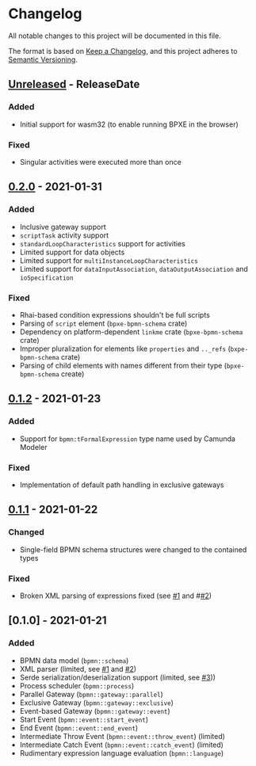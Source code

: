 # Changelog
All notable changes to this project will be documented in this file.

The format is based on [Keep a Changelog](https://keepachangelog.com/en/1.0.0/),
and this project adheres to [Semantic Versioning](https://semver.org/spec/v2.0.0.html).

<!-- next-header -->

## [Unreleased] - ReleaseDate

### Added

- Initial support for wasm32 (to enable running BPXE in the browser)

### Fixed

- Singular activities were executed more than once

## [0.2.0] - 2021-01-31

### Added

- Inclusive gateway support
- `scriptTask` activity support
- `standardLoopCharacteristics` support for activities
- Limited support for data objects
- Limited support for `multiInstanceLoopCharacteristics`
- Limited support for `dataInputAssociation`, `dataOutputAssociation` and `ioSpecification`

### Fixed

- Rhai-based condition expressions shouldn't be full scripts
- Parsing of `script` element (`bpxe-bpmn-schema` crate)
- Dependency on platform-dependent `linkme` crate (`bpxe-bpmn-schema` crate)
- Improper pluralization for elements like `properties` and `.._refs` (`bxpe-bpmn-schema` crate)
- Parsing of child elements with names different from their type (`bpxe-bpmn-schema` create)

## [0.1.2] - 2021-01-23

### Added

- Support for `bpmn:tFormalExpression` type name used by Camunda Modeler

### Fixed

- Implementation of default path handling in exclusive gateways

## [0.1.1] - 2021-01-22

### Changed

- Single-field BPMN schema structures were changed to the contained types

### Fixed

- Broken XML parsing of expressions fixed (see [#1][i1] and #[#2][i2])

## [0.1.0] - 2021-01-21

### Added
- BPMN data model (`bpmn::schema`)
- XML parser (limited, see [#1][i1] and [#2][i2])
- Serde serialization/deserialization support (limited, see [#3][i3]))
- Process scheduler (`bpmn::process`)
- Parallel Gateway (`bpmn::gateway::parallel`)
- Exclusive Gateway (`bpmn::gateway::exclusive`)
- Event-based Gateway (`bpmn::gateway::event`)
- Start Event (`bpmn::event::start_event`)
- End Event (`bpmn::event::end_event`)
- Intermediate Throw Event (`bpmn::event::throw_event`) (limited)
- Intermediate Catch Event (`bpmn::event::catch_event`) (limited)
- Rudimentary expression language evaluation (`bpmn::language`)

<!-- next-url -->
[Unreleased]: https://github.com/bpxe/bpxe/compare/bpxe-v0.2.0...HEAD
[0.2.0]: https://github.com/bpxe/bpxe/compare/bpxe-v0.1.2...bpxe-v0.2.0
[0.1.2]: https://github.com/bpxe/bpxe/compare/v0.1.1...bpxe-v0.1.2
[0.1.1]: https://github.com/bpxe/bpxe/compare/v0.1.0...v0.1.1

[i1]: https://github.com/bpxe/bpxe/issues/1
[i2]: https://github.com/bpxe/bpxe/issues/2
[i3]: https://github.com/bpxe/bpxe/issues/3
